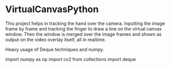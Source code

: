 # VirtualCanvasPython

This project helps in tracking the hand over the camera. Inputting the image frame by frame and tracking the finger to draw a line on the virtual canvas window. Then the window is merged over the image frames and shown as output on the video overlay itself, all in realtime.

Heavy usage of Deque techniques and numpy.

import numpy as np
import cv2
from collections import deque
